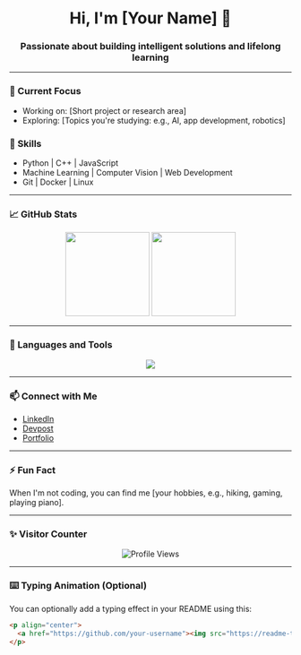 <h1 align="center">Hi, I'm [Your Name] 👋</h1>
<h3 align="center">Passionate about building intelligent solutions and lifelong learning</h3>

---

### 🔭 Current Focus
- Working on: [Short project or research area]
- Exploring: [Topics you're studying: e.g., AI, app development, robotics]

### 🌱 Skills
- Python | C++ | JavaScript
- Machine Learning | Computer Vision | Web Development
- Git | Docker | Linux

---

### 📈 GitHub Stats

<p align="center">
  <img src="https://github-readme-stats.vercel.app/api?username=your-username&show_icons=true&theme=tokyonight" height="150" />
  <img src="https://github-readme-streak-stats.herokuapp.com/?user=your-username&theme=tokyonight" height="150" />
</p>

---

### 🚀 Languages and Tools

<p align="center">
  <img src="https://skillicons.dev/icons?i=python,cpp,js,html,css,flask,git,docker,linux" />
</p>

---

### 📫 Connect with Me

- [LinkedIn](your-linkedin-url)
- [Devpost](your-devpost-url)
- [Portfolio](your-portfolio-url)

---

### ⚡ Fun Fact
When I'm not coding, you can find me [your hobbies, e.g., hiking, gaming, playing piano].

---

### ✨ Visitor Counter

<p align="center">
  <img src="https://komarev.com/ghpvc/?username=your-username&label=Profile%20views&color=0e75b6&style=flat" alt="Profile Views" />
</p>

---

### ⌨️ Typing Animation (Optional)
You can optionally add a typing effect in your README using this:

```html
<p align="center">
  <a href="https://github.com/your-username"><img src="https://readme-typing-svg.herokuapp.com?font=Fira+Code&size=22&pause=1000&color=00F7FF&center=true&vCenter=true&width=435&lines=Software+Developer;Machine+Learning+Enthusiast;Open+Source+Contributor" alt="Typing SVG" /></a>
</p>
